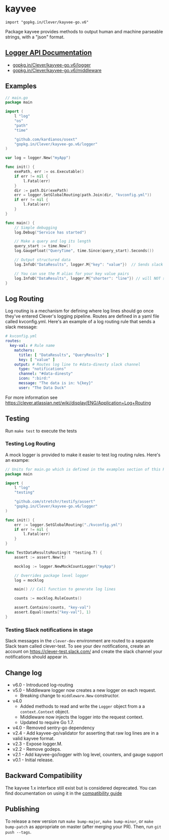 # kayvee
```golang
import "gopkg.in/Clever/kayvee-go.v6"
```

Package kayvee provides methods to output human and machine parseable strings,
with a "json" format.

## [Logger API Documentation](./logger)

* [gopkg.in/Clever/kayvee-go.v6/logger](https://godoc.org/gopkg.in/Clever/kayvee-go.v6/logger)
* [gopkg.in/Clever/kayvee-go.v6/middleware](https://godoc.org/gopkg.in/Clever/kayvee-go.v6/middleware)

## Examples

```go
// main.go
package main

import (
    l "log"
    "os"
    "path"
    "time"

    "github.com/kardianos/osext"
    "gopkg.in/Clever/kayvee-go.v6/logger"
)

var log = logger.New("myApp")

func init() {
	exePath, err := os.Executable()
	if err != nil {
		l.Fatal(err)
	}
	dir := path.Dir(exePath)
    err = logger.SetGlobalRouting(path.Join(dir, "kvconfig.yml"))
    if err != nil {
        l.Fatal(err)
    }
}

func main() {
    // Simple debugging
    log.Debug("Service has started")

    // Make a query and log its length
    query_start := time.Now()
    log.GaugeFloat("QueryTime", time.Since(query_start).Seconds())

    // Output structured data
    log.InfoD("DataResults", logger.M{"key": "value"})  // Sends slack message (see Log Routing)

    // You can use the M alias for your key value pairs
    log.InfoD("DataResults", logger.M{"shorter": "line"}) // will NOT send slack message
}
```

## Log Routing

Log routing is a mechanism for defining where log lines should go once they've entered Clever's logging pipeline.   Routes are defined in a yaml file called kvconfig.yml.  Here's an example of a log routing rule that sends a slack message:

```yaml
# kvconfig.yml
routes:
  key-val: # Rule name
    matchers:
      title: [ "DataResults", "QueryResults" ]
      key: [ "value" ]
    output: # Routes log line to #data-dinesty slack channel
      type: "notifications"
      channel: "#data-dinesty"
      icon: ":bird:"
      message: "The data is in: %{key}"
      user: "The Data Duck"
```

For more information see https://clever.atlassian.net/wiki/display/ENG/Application+Log+Routing

## Testing

Run `make test` to execute the tests

### Testing Log Routing

A mock logger is provided to make it easier to test log routing rules.  Here's an exampe:

```go
// Units for main.go which is defined in the examples section of this README
package main

import (
    l "log"
    "testing"

    "github.com/stretchr/testify/assert"
    "gopkg.in/Clever/kayvee-go.v6/logger"
)

func init() {
    err := logger.SetGlobalRouting("./kvconfig.yml")
    if err != nil {
        l.Fatal(err)
    }
}

func TestDataResultsRouting(t *testing.T) {
    assert := assert.New(t)

    mocklog := logger.NewMockCountLogger("myApp")

    // Overrides package level logger
    log = mocklog

    main() // Call function to generate log lines

    counts := mocklog.RuleCounts()

    assert.Contains(counts, "key-val")
    assert.Equal(counts["key-val"], 1)
}
```

### Testing Slack notifications in stage

Slack messages in the `clever-dev` environment are routed to a separate Slack team called clever-test. To see your dev notifications, create an account on https://clever-test.slack.com/ and create the slack channel your notifications should appear in.


## Change log

- v6.0 - Introduced log-routing
- v5.0 - Middleware logger now creates a new logger on each request.
  - Breaking change to `middleware.New` constructor.
- v4.0
  - Added methods to read and write the `Logger` object from a a `context.Context` object.
  - Middleware now injects the logger into the request context.
  - Updated to require Go 1.7.
- v4.0 - Removed sentry-go dependency
- v2.4 - Add kayvee-go/validator for asserting that raw log lines are in a valid kayvee format.
- v2.3 - Expose logger.M.
- v2.2 - Remove godeps.
- v2.1 - Add kayvee-go/logger with log level, counters, and gauge support
- v0.1 - Initial release.

## Backward Compatibility

The kayvee 1.x interface still exist but is considered deprecated. You can find documentation on using it in the [compatibility guide](./compatibility.md)

## Publishing

To release a new version run `make bump-major`, `make bump-minor`, or `make
bump-patch` as appropriate on master (after merging your PR). Then, run `git
push --tags`.
